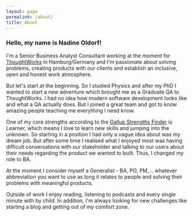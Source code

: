 ```yaml
---
layout: page
permalink: /about/
title: About
---
```


### Hello, my name is Nadine Oldorf!

I'm a Senior Business Analyst Consultant working at the moment for [ThoughtWorks](https://www.thoughtworks.com/) in Hamburg/Germany and I'm passionate about solving problems, creating products with our clients and establish an inclusive, open and honest work atmosphere.
 
 But let's start at the beginning. So I studied Physics and after my PhD I wanted to start a new adventure which brought me as a Graduate QA to ThoughtWorks. I had no idea how modern software development looks like and what a QA actually does. But I joined a great team and got to know amazing people teaching me everything I need know.
 
 One of my core strengths according to the [Gallup Strengths Finder](https://www.amazon.com/StrengthsFinder-2-0-Tom-Rath/dp/159562015X/ref=sr_1_1?crid=NSE4JJ50V46F&keywords=gallup+strengths+finder+2.0+with+access+code&qid=1582837613&sprefix=gallup+%2Caps%2C229&sr=8-1) is Learner, which means I love to learn new skills and jumping into the unknown. So starting in a position I had only a vague idea about was my dream job.
 But after some time I realised what I enjoyed most was having difficult conversations with our stakeholder and talking to our users about their needs regarding the product we wanted to built. Thus, I changed my role to BA.
 
 At the moment I consider myself a Generalist - BA, PO, PM,... whatever abbreviation you want to use as long it relates to people and solving their problems with meaningful products.
 
 Outside of work I enjoy reading, listening to podcasts and every single minute with by child. In addition, 
 I'm always looking for new challenges like starting a blog and getting out of my comfort zone.